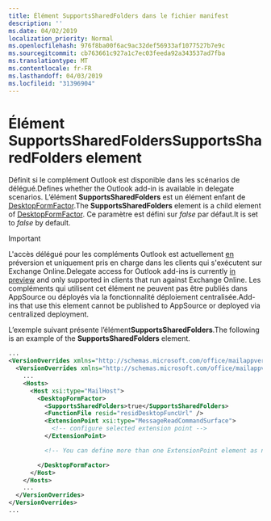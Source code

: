 ```yaml
---
title: Élément SupportsSharedFolders dans le fichier manifest
description: ''
ms.date: 04/02/2019
localization_priority: Normal
ms.openlocfilehash: 976f8ba00f6ac9ac32def56933af1077527b7e9c
ms.sourcegitcommit: cb763661c927a1c7ec03feeda92a343537ad7fba
ms.translationtype: MT
ms.contentlocale: fr-FR
ms.lasthandoff: 04/03/2019
ms.locfileid: "31396904"
---
```

# <a name="supportssharedfolders-element"></a><span data-ttu-id="ac3ed-102">Élément SupportsSharedFolders</span><span class="sxs-lookup"><span data-stu-id="ac3ed-102">SupportsSharedFolders element</span></span>

<span data-ttu-id="ac3ed-103">Définit si le complément Outlook est disponible dans les scénarios de délégué.</span><span class="sxs-lookup"><span data-stu-id="ac3ed-103">Defines whether the Outlook add-in is available in delegate scenarios.</span></span> <span data-ttu-id="ac3ed-104">L’élément **SupportsSharedFolders** est un élément enfant de [DesktopFormFactor](desktopformfactor.md).</span><span class="sxs-lookup"><span data-stu-id="ac3ed-104">The **SupportsSharedFolders** element is a child element of [DesktopFormFactor](desktopformfactor.md).</span></span> <span data-ttu-id="ac3ed-105">Ce paramètre est défini sur *false* par défaut.</span><span class="sxs-lookup"><span data-stu-id="ac3ed-105">It is set to *false* by default.</span></span>

> [!IMPORTANT]
> <span data-ttu-id="ac3ed-106">L'accès délégué pour les compléments Outlook est actuellement [en](/office/dev/add-ins/reference/objectmodel/preview-requirement-set/outlook-requirement-set-preview) préversion et uniquement pris en charge dans les clients qui s'exécutent sur Exchange Online.</span><span class="sxs-lookup"><span data-stu-id="ac3ed-106">Delegate access for Outlook add-ins is currently [in preview](/office/dev/add-ins/reference/objectmodel/preview-requirement-set/outlook-requirement-set-preview) and only supported in clients that run against Exchange Online.</span></span> <span data-ttu-id="ac3ed-107">Les compléments qui utilisent cet élément ne peuvent pas être publiés dans AppSource ou déployés via la fonctionnalité déploiement centralisée.</span><span class="sxs-lookup"><span data-stu-id="ac3ed-107">Add-ins that use this element cannot be published to AppSource or deployed via centralized deployment.</span></span>

<span data-ttu-id="ac3ed-108">L’exemple suivant présente l’élément**SupportsSharedFolders**.</span><span class="sxs-lookup"><span data-stu-id="ac3ed-108">The following is an example of the  **SupportsSharedFolders** element.</span></span>

```XML
...
<VersionOverrides xmlns="http://schemas.microsoft.com/office/mailappversionoverrides" xsi:type="VersionOverridesV1_0">
  <VersionOverrides xmlns="http://schemas.microsoft.com/office/mailappversionoverrides/1.1" xsi:type="VersionOverridesV1_1">
    ...
    <Hosts>
      <Host xsi:type="MailHost">
        <DesktopFormFactor>
          <SupportsSharedFolders>true</SupportsSharedFolders>
          <FunctionFile resid="residDesktopFuncUrl" />
          <ExtensionPoint xsi:type="MessageReadCommandSurface">
            <!-- configure selected extension point -->
          </ExtensionPoint>

          <!-- You can define more than one ExtensionPoint element as needed -->

        </DesktopFormFactor>
      </Host>
    </Hosts>
    ...
  </VersionOverrides>
</VersionOverrides>
...
```
